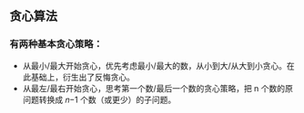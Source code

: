 ## 贪心算法

### 有两种基本贪心策略：

* 从最小/最大开始贪心，优先考虑最小/最大的数，从小到大/从大到小贪心。在此基础上，衍生出了反悔贪心。
* 从最左/最右开始贪心，思考第一个数/最后一个数的贪心策略，把 n 个数的原问题转换成 𝑛−1 个数（或更少）的子问题。

